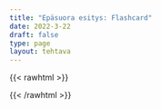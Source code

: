```yaml
---
title: "Epäsuora esitys: Flashcard"
date: 2022-3-22
draft: false
type: page
layout: tehtava
---
```


{{< rawhtml >}}
<link rel="stylesheet" type="text/css" href="/css/flashcard1.css"/>
<html>
 <body>
  <div id="cardArea"></div>
  <div id="lukumaara"></div>
  <div id="buttonArea" class="grid grid-cols-2"></div>
 </body>
</html>

<script> 
$(document).ready(function() {

  var currentQuestion = 0;
  var qbank = [
    ['"I have been studying English for years."<br>She told me...', '"I have been studying English for years."<br>She told me she had been studying English for years.'],
    ['"Now I know reported speech rules very well."<br>He explained that...', '"Now I know reported speech rules very well."<br>He explained that then he knew reported speech rules very well.'],
    ['"Me and all my friends will ace the exam."<br>He declared that...', '"Me and all my friends will ace the exam."<br>He declared that he and his friends would ace the exam.'],
    ['"What will my parents think?"<br>My wife wondered...', '"What will my parents think?"<br>My wife wondered what her parents would think.'],
    ['"I don&apos;t like these pants."<br>Jack told me...', '"I don&apos;t like these pants."<br>Jack told me he didn&apos;t like the pants.'],
    ['"I can&apos;t wait any longer."<br>She complained...', '"I can&apos;t wait any longer."<br>She complained she couldn&apos; wait any longer.'],
    ['"What can I do for you?"<br>The waiter asked Timothy...', '"What can I do for you?"<br>The waiter asked Timothy what she could do for him.'],
    ['"If Tim is short for Timothy, is Jim short for Jimothy?"<br>Bob asked us...', '"If Tim is short for Timothy, is Jim short for Jimothy?"<br>Bob asked us that if Tim was short for Timothy, was Jim short for Jimothy?'],
    ['"Do you know Batman&apos;s real name?"<br>Commissioner Gordon asked us...', '"Do you know Batman&apos;s real name?"<br>Commissioner Gordon asked us if we knew Batman&apos;s real name.'],
    ['"Leave your coats here."<br>The waiter asked us....', '"Leave your coats here."<br>The waiter asked us to leave our coats there.'],
    ['"Don&apos;t stop me now!"<br>Freddie ordered me...', '"Don&apos;t stop me now!"<br>Freddie ordered me not to stop him now.'],
    ['"Never come here again!"<br>She told me...', '"Never come here again!"<br>She told me never to come there again.'],
    ['"You are being ridiculous!"<br>Emma told me....', '"You are being ridiculous!"<br>Emma told me I was being ridiculous.'],
    ['Käännä englanniksi: Ystäväni kysyi haluaisinko opiskella hänen kanssaan.', 'Käännä englanniksi: Ystäväni kysyi haluaisinko opiskella hänen kanssaan.<br>= My friend asked me if I wanted/would like to study with him/her.'],
    ['Käännä englanniksi: Opettaja halusi tietää kuinka paljon tiedämme maantieteestä.', 'Käännä englanniksi: Opettaja halusi tietää kuinka paljon tiedämme maantieteestä.<br>= The teacher wanted to know how much we knew about geography.'],
    ['Käännä englanniksi: Hän kysyi meiltä mikä Kroatian pääkaupunki oli.', Käännä englanniksi: Hän kysyi meiltä mikä Kroatian pääkaupunki oli.<br>= He asked us what the capital of Croatia was.'],
  ];

  beginActivity();

  function beginActivity() {
    $("#cardArea").empty();
    $("#cardArea").append('<div id="card1" class="card">' + qbank[currentQuestion][0] + '</div>');
    $("#card1").css("background-color", "#1F2937");
    $("#lukumaara").empty();
    var korttia = document.createElement('div')
    	korttia.innerHTML = currentQuestion + 1 + " / " + qbank.length;
    	document.getElementById('lukumaara').appendChild(korttia);
   }   
      
    $("#cardArea").on("click", function() {
        var parentDiv = document.getElementById("cardArea");
        var childDiv = document.getElementById("card1");
        if (parentDiv.contains(childDiv)) {
        $("#cardArea").empty()
        $("#cardArea").append('<div id="card2" class="card">' + qbank[currentQuestion][1] + '</div>')
        $("#card2").css("background-color", "#00473c")
      	} else {
        $("#cardArea").empty()
        $("#cardArea").append('<div id="card1" class="card">' + qbank[currentQuestion][0] + '</div>')
        $("#card1").css("background-color", "#1F2937")
      }
      })

    $("#buttonArea").empty();
    $("#buttonArea").append('<div id="prevButton">Edellinen</div>');
    $("#prevButton").on("click", function() {
      if (currentQuestion > 0) {
        currentQuestion--;
        beginActivity();
      }
    })
    $("#buttonArea").append('<div id="nextButton">Seuraava</div>');
    $("#nextButton").on("click", function() {
      if (currentQuestion < qbank.length - 1) {
        currentQuestion++;
        beginActivity();
      }
    }); //click function
  } //beginactivity
);
</script>

{{< /rawhtml >}}
